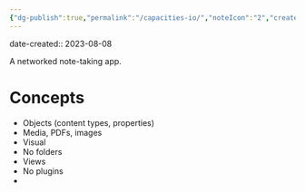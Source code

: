 ```yaml
---
{"dg-publish":true,"permalink":"/capacities-io/","noteIcon":"2","created":"","updated":""}
---
```


date-created:: 2023-08-08

A networked note-taking app.

# Concepts
- Objects (content types, properties)
- Media, PDFs, images
- Visual
- No folders
- Views
- No plugins
- 


